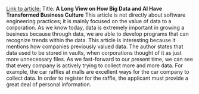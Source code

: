 [Link to article:](https://www.forbes.com/sites/ciocentral/2019/09/22/a-long-view-on-how-big-data-and-ai-have-transformed-business-culture/#4761f66c7b45)
Title: **A Long View on How Big Data and AI Have Transformed Business Culture**
This article is not directly about software engineering practices; it is mainly focused on the value of data to a corporation. As we know today, data is extremely important in growing a business because through data, we are able to develop programs that can recognize trends within the data. This article is interesting because it mentions how companies previously valued data. The author states that data used to be stored in vaults, when corporations thought of it as just more unnecessary files. As we fast-forward to our present time, we can see that every company is actively trying to collect more and more data. For example, the car raffles at malls are excellent ways for the car company to collect data. In order to register for the raffle, the applicant must provide a great deal of personal information.  
